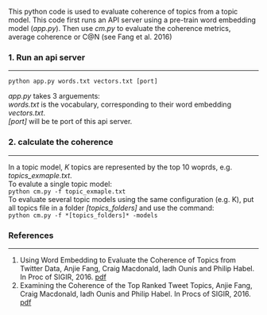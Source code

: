This python code is used to evaluate coherence of topics from a topic model.
This code first runs an API server using a pre-train word embedding model (*app.py*).
Then use *cm.py* to evaluate the coherence metrics, average coherence or C@N (see Fang et al. 2016)


### 1. Run an api server ###
------------------------------------------------------------------------

`python app.py words.txt vectors.txt [port]`

*app.py* takes 3 arguements:  
*words.txt* is the vocabulary, corresponding to their word embedding *vectors.txt*.  
*[port]* will be te port of this api server.

### 2. calculate the coherence ###
------------------------------------------------------------------------
In a topic model, *K* topics are represented by the top 10 woprds, e.g. *topics_exmaple.txt*.   
To evalute a single topic model:  
`python cm.py -f topic_exmaple.txt`  
To evaluate several topic models using the same configuration (e.g. K), put all topics file in a folder *[topics_folders]* and use the command:  
`python cm.py -f *[topics_folders]* -models`  


### References ###
------------------------------------------------------------------------
1. Using Word Embedding to Evaluate the Coherence of Topics from Twitter Data, Anjie Fang, Craig Macdonald, Iadh Ounis and Philip Habel. In Proc of SIGIR, 2016. [pdf](https://anjiefang.github.io/papers/fang_sigir_2016_we.pdf)
2. Examining the Coherence of the Top Ranked Tweet Topics, Anjie Fang, Craig Macdonald, Iadh Ounis and Philip Habel. In Procs of SIGIR, 2016. [pdf](https://anjiefang.github.io/papers/fang_sigir_2016_examine.pdf)
